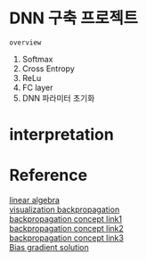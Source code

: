 # DNN 구축 프로젝트
`overview`
1. Softmax
2. Cross Entropy
3. ReLu
4. FC layer
5. DNN 파라미터 초기화

# interpretation


# Reference
[linear algebra](https://darkpgmr.tistory.com/141)   
[visualization backpropagation](https://nbviewer.jupyter.org/github/metamath1/ml-simple-works/blob/master/BP/bp.ipynb)    
[backpropagation concept link1](https://m.blog.naver.com/PostView.nhn?blogId=tinz6461&logNo=221589110650&proxyReferer=https:%2F%2Fwww.google.com%2F)   
[backpropagation concept link2](https://excelsior-cjh.tistory.com/171)   
[backpropagation concept link3](https://sacko.tistory.com/41?category=632408)   
[Bias gradient solution](https://datascience.stackexchange.com/questions/20139/gradients-for-bias-terms-in-backpropagation)   
